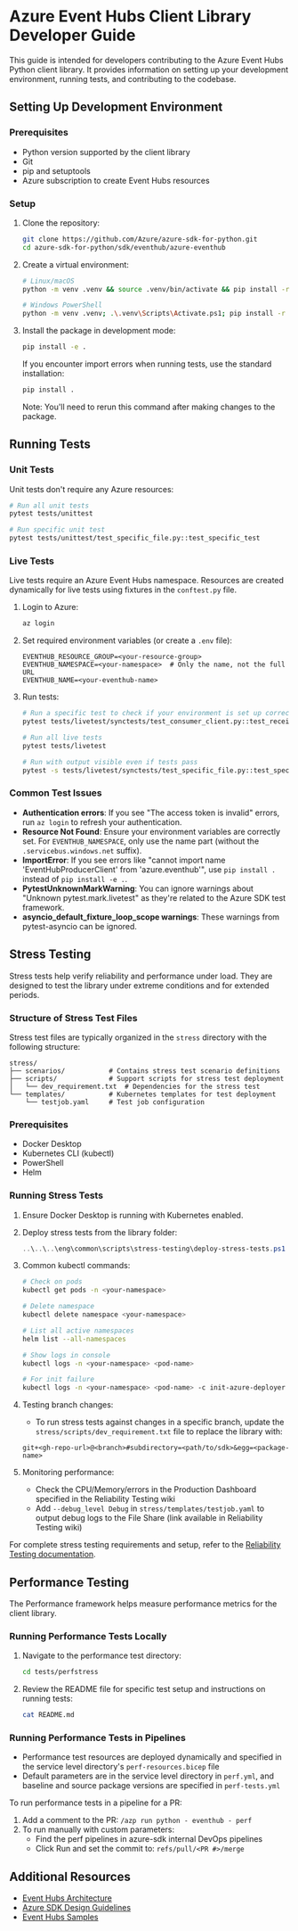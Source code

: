 # Azure Event Hubs Client Library Developer Guide

This guide is intended for developers contributing to the Azure Event Hubs Python client library. It provides information on setting up your development environment, running tests, and contributing to the codebase.

## Setting Up Development Environment

### Prerequisites

- Python version supported by the client library
- Git
- pip and setuptools
- Azure subscription to create Event Hubs resources

### Setup

1. Clone the repository:
   ```bash
   git clone https://github.com/Azure/azure-sdk-for-python.git
   cd azure-sdk-for-python/sdk/eventhub/azure-eventhub
   ```

2. Create a virtual environment:
   ```bash
   # Linux/macOS
   python -m venv .venv && source .venv/bin/activate && pip install -r dev_requirements.txt

   # Windows PowerShell
   python -m venv .venv; .\.venv\Scripts\Activate.ps1; pip install -r dev_requirements.txt
   ```

3. Install the package in development mode:
   ```bash
   pip install -e .
   ```

   If you encounter import errors when running tests, use the standard installation:
   ```bash
   pip install .
   ```
   Note: You'll need to rerun this command after making changes to the package.

## Running Tests

### Unit Tests

Unit tests don't require any Azure resources:

```bash
# Run all unit tests
pytest tests/unittest

# Run specific unit test
pytest tests/unittest/test_specific_file.py::test_specific_test
```

### Live Tests

Live tests require an Azure Event Hubs namespace. Resources are created dynamically for live tests using fixtures in the `conftest.py` file.

1. Login to Azure:
   ```bash
   az login
   ```

2. Set required environment variables (or create a `.env` file):
   ```
   EVENTHUB_RESOURCE_GROUP=<your-resource-group>
   EVENTHUB_NAMESPACE=<your-namespace>  # Only the name, not the full URL
   EVENTHUB_NAME=<your-eventhub-name>
   ```

3. Run tests:
   ```bash
   # Run a specific test to check if your environment is set up correctly
   pytest tests/livetest/synctests/test_consumer_client.py::test_receive_partition
   
   # Run all live tests
   pytest tests/livetest
   
   # Run with output visible even if tests pass
   pytest -s tests/livetest/synctests/test_specific_file.py::test_specific_function
   ```

### Common Test Issues

- **Authentication errors**: If you see "The access token is invalid" errors, run `az login` to refresh your authentication.
- **Resource Not Found**: Ensure your environment variables are correctly set. For `EVENTHUB_NAMESPACE`, only use the name part (without the `.servicebus.windows.net` suffix).
- **ImportError**: If you see errors like "cannot import name 'EventHubProducerClient' from 'azure.eventhub'", use `pip install .` instead of `pip install -e .`.
- **PytestUnknownMarkWarning**: You can ignore warnings about "Unknown pytest.mark.livetest" as they're related to the Azure SDK test framework.
- **asyncio_default_fixture_loop_scope warnings**: These warnings from pytest-asyncio can be ignored.

## Stress Testing

Stress tests help verify reliability and performance under load. They are designed to test the library under extreme conditions and for extended periods.

### Structure of Stress Test Files

Stress test files are typically organized in the `stress` directory with the following structure:

```
stress/
├── scenarios/           # Contains stress test scenario definitions
├── scripts/             # Support scripts for stress test deployment
│   └── dev_requirement.txt  # Dependencies for the stress test
└── templates/           # Kubernetes templates for test deployment
    └── testjob.yaml     # Test job configuration
```

### Prerequisites

- Docker Desktop
- Kubernetes CLI (kubectl)
- PowerShell
- Helm

### Running Stress Tests

1. Ensure Docker Desktop is running with Kubernetes enabled.

2. Deploy stress tests from the library folder:
   ```powershell
   ..\..\..\eng\common\scripts\stress-testing\deploy-stress-tests.ps1 -Namespace <your-namespace>
   ```

3. Common kubectl commands:
   ```bash
   # Check on pods
   kubectl get pods -n <your-namespace>
   
   # Delete namespace
   kubectl delete namespace <your-namespace>
   
   # List all active namespaces
   helm list --all-namespaces
   
   # Show logs in console
   kubectl logs -n <your-namespace> <pod-name>
   
   # For init failure
   kubectl logs -n <your-namespace> <pod-name> -c init-azure-deployer
   ```

4. Testing branch changes:
   - To run stress tests against changes in a specific branch, update the `stress/scripts/dev_requirement.txt` file to replace the library with:
   ```
   git+<gh-repo-url>@<branch>#subdirectory=<path/to/sdk>&egg=<package-name>
   ```

5. Monitoring performance:
   - Check the CPU/Memory/errors in the Production Dashboard specified in the Reliability Testing wiki
   - Add `--debug_level Debug` in `stress/templates/testjob.yaml` to output debug logs to the File Share (link available in Reliability Testing wiki)

For complete stress testing requirements and setup, refer to the [Reliability Testing documentation](https://dev.azure.com/azure-sdk/internal/_wiki/wikis/internal.wiki/463/Reliability-Testing).

## Performance Testing

The Performance framework helps measure performance metrics for the client library.

### Running Performance Tests Locally

1. Navigate to the performance test directory:
   ```bash
   cd tests/perfstress
   ```

2. Review the README file for specific test setup and instructions on running tests:
   ```bash
   cat README.md
   ```

### Running Performance Tests in Pipelines

- Performance test resources are deployed dynamically and specified in the service level directory's `perf-resources.bicep` file
- Default parameters are in the service level directory in `perf.yml`, and baseline and source package versions are specified in `perf-tests.yml`

To run performance tests in a pipeline for a PR:
1. Add a comment to the PR: `/azp run python - eventhub - perf`
2. To run manually with custom parameters:
   - Find the perf pipelines in azure-sdk internal DevOps pipelines
   - Click Run and set the commit to: `refs/pull/<PR #>/merge`

## Additional Resources

- [Event Hubs Architecture](https://docs.microsoft.com/azure/event-hubs/event-hubs-about)
- [Azure SDK Design Guidelines](https://azure.github.io/azure-sdk/python_design.html)
- [Event Hubs Samples](https://github.com/Azure/azure-sdk-for-python/tree/main/sdk/eventhub/azure-eventhub/samples)
